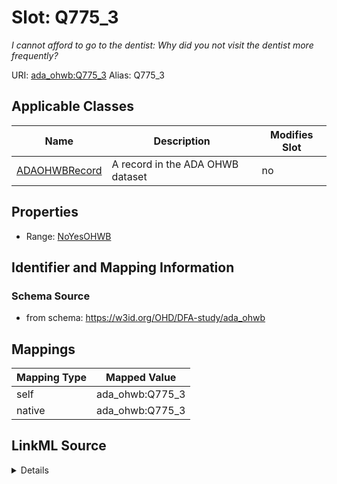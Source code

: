 

# Slot: Q775_3 


_I cannot afford to go to the dentist: Why did you not visit the dentist more frequently?_





URI: [ada_ohwb:Q775_3](https://w3id.org/OHD/DFA-study/ada_ohwb/Q775_3)
Alias: Q775_3

<!-- no inheritance hierarchy -->





## Applicable Classes

| Name | Description | Modifies Slot |
| --- | --- | --- |
| [ADAOHWBRecord](ADAOHWBRecord.md) | A record in the ADA OHWB dataset |  no  |







## Properties

* Range: [NoYesOHWB](NoYesOHWB.md)





## Identifier and Mapping Information







### Schema Source


* from schema: https://w3id.org/OHD/DFA-study/ada_ohwb




## Mappings

| Mapping Type | Mapped Value |
| ---  | ---  |
| self | ada_ohwb:Q775_3 |
| native | ada_ohwb:Q775_3 |




## LinkML Source

<details>
```yaml
name: Q775_3
description: 'I cannot afford to go to the dentist: Why did you not visit the dentist
  more frequently?'
from_schema: https://w3id.org/OHD/DFA-study/ada_ohwb
rank: 1000
alias: Q775_3
domain_of:
- ADA_OHWBRecord
range: NoYesOHWB

```
</details>